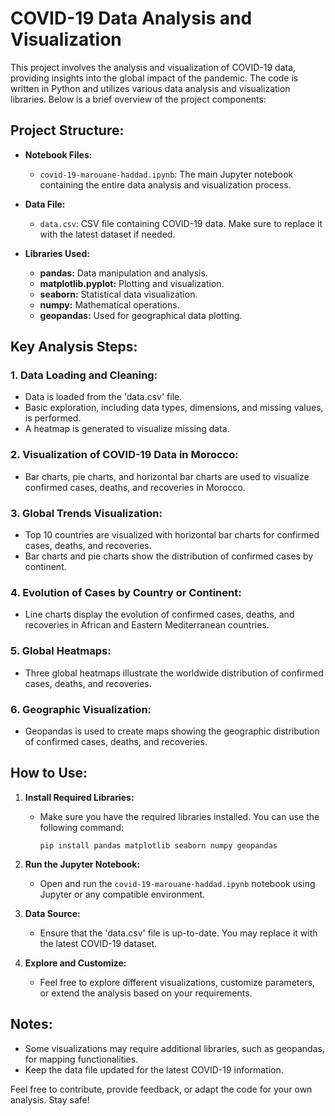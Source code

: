 # COVID-19 Data Analysis and Visualization

This project involves the analysis and visualization of COVID-19 data, providing insights into the global impact of the pandemic. The code is written in Python and utilizes various data analysis and visualization libraries. Below is a brief overview of the project components:

## Project Structure:
 
- **Notebook Files:**
  - `covid-19-marouane-haddad.ipynb`: The main Jupyter notebook containing the entire data analysis and visualization process.
  
- **Data File:**
  - `data.csv`: CSV file containing COVID-19 data. Make sure to replace it with the latest dataset if needed.

- **Libraries Used:** 
  - **pandas:** Data manipulation and analysis.
  - **matplotlib.pyplot:** Plotting and visualization.
  - **seaborn:** Statistical data visualization.
  - **numpy:** Mathematical operations.
  - **geopandas:** Used for geographical data plotting.

## Key Analysis Steps:

### 1. Data Loading and Cleaning:
   - Data is loaded from the 'data.csv' file.
   - Basic exploration, including data types, dimensions, and missing values, is performed.
   - A heatmap is generated to visualize missing data.

### 2. Visualization of COVID-19 Data in Morocco:
   - Bar charts, pie charts, and horizontal bar charts are used to visualize confirmed cases, deaths, and recoveries in Morocco.

### 3. Global Trends Visualization:
   - Top 10 countries are visualized with horizontal bar charts for confirmed cases, deaths, and recoveries.
   - Bar charts and pie charts show the distribution of confirmed cases by continent.

### 4. Evolution of Cases by Country or Continent:
   - Line charts display the evolution of confirmed cases, deaths, and recoveries in African and Eastern Mediterranean countries.

### 5. Global Heatmaps:
   - Three global heatmaps illustrate the worldwide distribution of confirmed cases, deaths, and recoveries.

### 6. Geographic Visualization:
   - Geopandas is used to create maps showing the geographic distribution of confirmed cases, deaths, and recoveries.

## How to Use:

1. **Install Required Libraries:**
   - Make sure you have the required libraries installed. You can use the following command:
     ```
     pip install pandas matplotlib seaborn numpy geopandas
     ```

2. **Run the Jupyter Notebook:**
   - Open and run the `covid-19-marouane-haddad.ipynb` notebook using Jupyter or any compatible environment.

3. **Data Source:**
   - Ensure that the 'data.csv' file is up-to-date. You may replace it with the latest COVID-19 dataset.

4. **Explore and Customize:**
   - Feel free to explore different visualizations, customize parameters, or extend the analysis based on your requirements.

## Notes:
- Some visualizations may require additional libraries, such as geopandas, for mapping functionalities.
- Keep the data file updated for the latest COVID-19 information.

Feel free to contribute, provide feedback, or adapt the code for your own analysis. Stay safe!
